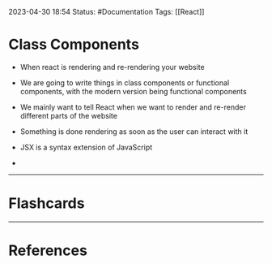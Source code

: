 2023-04-30 18:54
Status: #Documentation 
Tags: [[React]]

# Class Components

* When react is rendering and re-rendering your website
* We are going to write things in class components or functional components, with the modern version being functional components
* We mainly want to tell React when we want to render and re-render different parts of the website

* Something is done rendering as soon as the user can interact with it
* JSX is a syntax extension of JavaScript
* 







___
# Flashcards



---
# References
